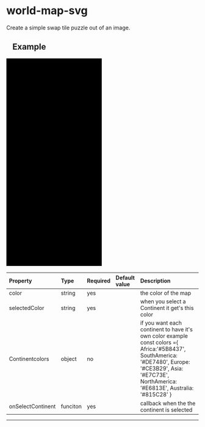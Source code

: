 # world-map-svg

<p>Create a simple swap tile puzzle out of an image.</p>
<h2><a id="user-content-example" class="anchor" aria-hidden="true" href="#example"><svg class="octicon octicon-link" viewBox="0 0 16 16" version="1.1" width="16" height="16" aria-hidden="true"></svg></a>Example</h2>


<img src="./final.gif" alt="this slowpoke moves"  width=250/>
<table>
<thead>
<tr>
<th align="left">Property</th>
<th align="left">Type</th>
<th align="left">Required</th>
<th align="left">Default value</th>
<th align="left">Description</th>
</tr>
</thead>
<tbody>
<tr>
<td align="left">color</td>
<td align="left">string</td>
<td align="left">yes</td>
<td align="left"></td>
<td align="left">the color of the map</td>
</tr>
<tr>
<td align="left">selectedColor</td>
<td align="left">string</td>
<td align="left">yes</td>
<td align="left"></td>
<td align="left">when you select a Continent it get's this color</td>
</tr>
<tr>
<td align="left">Continentcolors</td>
<td align="left">object</td>
<td align="left">no</td>
<td align="left"></td>
<td align="left">if you want each continent to have it's own color example 
    const colors ={
    Africa:'#5B8437',
    SouthAmerica: '#DE7480',
    Europe: '#CE3B29',
    Asia: '#E7C73E',
    NorthAmerica: '#E6813E',
    Australia: '#815C28'
}
</td>
</tr>
<tr>
<td align="left">onSelectContinent</td>
<td align="left">funciton</td>
<td align="left">yes</td>
<td align="left"></td>
<td align="left">callback when the the continent is selected</td>
</tr>
</tbody>
</table>
<hr>
</article>